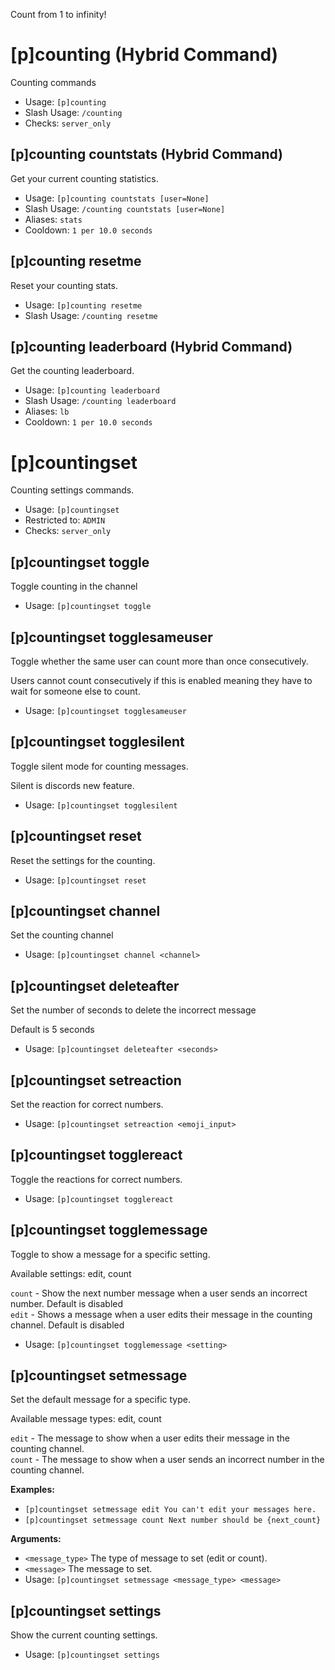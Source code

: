 Count from 1 to infinity!

# [p]counting (Hybrid Command)
Counting commands<br/>
 - Usage: `[p]counting`
 - Slash Usage: `/counting`
 - Checks: `server_only`
## [p]counting countstats (Hybrid Command)
Get your current counting statistics.<br/>
 - Usage: `[p]counting countstats [user=None]`
 - Slash Usage: `/counting countstats [user=None]`
 - Aliases: `stats`
 - Cooldown: `1 per 10.0 seconds`
## [p]counting resetme
Reset your counting stats.<br/>
 - Usage: `[p]counting resetme`
 - Slash Usage: `/counting resetme`
## [p]counting leaderboard (Hybrid Command)
Get the counting leaderboard.<br/>
 - Usage: `[p]counting leaderboard`
 - Slash Usage: `/counting leaderboard`
 - Aliases: `lb`
 - Cooldown: `1 per 10.0 seconds`
# [p]countingset
Counting settings commands.<br/>
 - Usage: `[p]countingset`
 - Restricted to: `ADMIN`
 - Checks: `server_only`
## [p]countingset toggle
Toggle counting in the channel<br/>
 - Usage: `[p]countingset toggle`
## [p]countingset togglesameuser
Toggle whether the same user can count more than once consecutively.<br/>

Users cannot count consecutively if this is enabled meaning they have to wait for someone else to count.<br/>
 - Usage: `[p]countingset togglesameuser`
## [p]countingset togglesilent
Toggle silent mode for counting messages.<br/>

Silent is discords new feature.<br/>
 - Usage: `[p]countingset togglesilent`
## [p]countingset reset
Reset the settings for the counting.<br/>
 - Usage: `[p]countingset reset`
## [p]countingset channel
Set the counting channel<br/>
 - Usage: `[p]countingset channel <channel>`
## [p]countingset deleteafter
Set the number of seconds to delete the incorrect message<br/>

Default is 5 seconds<br/>
 - Usage: `[p]countingset deleteafter <seconds>`
## [p]countingset setreaction
Set the reaction for correct numbers.<br/>
 - Usage: `[p]countingset setreaction <emoji_input>`
## [p]countingset togglereact
Toggle the reactions for correct numbers.<br/>
 - Usage: `[p]countingset togglereact`
## [p]countingset togglemessage
Toggle to show a message for a specific setting.<br/>

Available settings: edit, count<br/>

`count` - Show the next number message when a user sends an incorrect number. Default is disabled<br/>
`edit` - Shows a message when a user edits their message in the counting channel. Default is disabled<br/>
 - Usage: `[p]countingset togglemessage <setting>`
## [p]countingset setmessage
Set the default message for a specific type.<br/>

Available message types: edit, count<br/>

`edit` - The message to show when a user edits their message in the counting channel.<br/>
`count` - The message to show when a user sends an incorrect number in the counting channel.<br/>

**Examples:**<br/>
- `[p]countingset setmessage edit You can't edit your messages here.`<br/>
- `[p]countingset setmessage count Next number should be {next_count}`<br/>

**Arguments:**<br/>
- `<message_type>` The type of message to set (edit or count).<br/>
- `<message>` The message to set.<br/>
 - Usage: `[p]countingset setmessage <message_type> <message>`
## [p]countingset settings
Show the current counting settings.<br/>
 - Usage: `[p]countingset settings`
